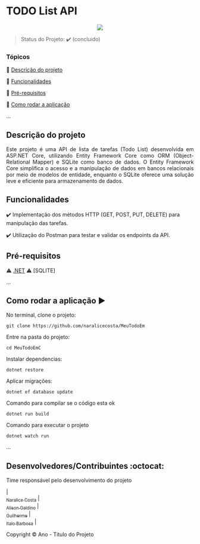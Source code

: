 <h1>TODO List API</h1> 

<p align="center">

   <img src="http://img.shields.io/static/v1?label=STATUS&message=CONCLUIDO&color=GREEN&style=for-the-badge"/>
</p>

> Status do Projeto: :heavy_check_mark: (concluido)

### Tópicos 

:small_blue_diamond: [Descrição do projeto](#descrição-do-projeto)

:small_blue_diamond: [Funcionalidades](#funcionalidades)

:small_blue_diamond: [Pré-requisitos](#pré-requisitos)

:small_blue_diamond: [Como rodar a aplicação](#como-rodar-a-aplicação-arrow_forward)

... 

## Descrição do projeto 

<p align="justify">
  Este projeto é uma API de lista de tarefas (Todo List) desenvolvida em ASP.NET Core, utilizando Entity Framework Core como ORM (Object-Relational Mapper) 
  e SQLite como banco de dados. O Entity Framework Core simplifica o acesso e a manipulação de dados em bancos relacionais por meio de modelos de entidade,
  enquanto o SQLite oferece uma solução leve e eficiente para armazenamento de dados.
</p>

## Funcionalidades

:heavy_check_mark: Implementação dos métodos HTTP (GET, POST, PUT, DELETE) para manipulação das tarefas.

:heavy_check_mark: Utilização do Postman para testar e validar os endpoints da API.


## Pré-requisitos

:warning: [.NET](https://dotnet.microsoft.com/pt-br/download/dotnet/5.0)
:warning: [SQLITE]

...

## Como rodar a aplicação :arrow_forward:

No terminal, clone o projeto: 

```
git clone https://github.com/naralicecosta/MeuTodoEm

```
Entre na pasta do projeto:
```
cd MeuTodoEmC
```
Instalar dependencias:
```
dotnet restore
```
Aplicar migrações:
```
dotnet ef database update
```
Comando para compilar se o código esta ok
```
dotnet run build
```
Comando para executar o projeto
```
dotnet watch run
```
... 

## Desenvolvedores/Contribuintes :octocat:

Time responsável pelo desenvolvimento do projeto

|[<br><sub>Naralice Costa</sub>](https://github.com/naralicecosta) |  [<br><sub>Alison Galdino</sub>](https://github.com/Alisongaldino) |[<br><sub>Guilherme</sub>](https://github.com/Diana-ops) |[<br><sub>Italo Barbosa</sub>](https://github.com/Diana-ops) |

Copyright :copyright: Ano - Titulo do Projeto
